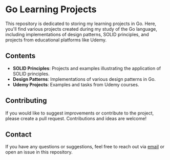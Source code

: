 # Go Learning Projects

This repository is dedicated to storing my learning projects in Go. Here, you'll find various projects created during my study of the Go language, including implementations of design patterns, SOLID principles, and projects from educational platforms like Udemy.

## Contents

- **SOLID Principles**: Projects and examples illustrating the application of SOLID principles.
- **Design Patterns**: Implementations of various design patterns in Go.
- **Udemy Projects**: Examples and tasks from Udemy courses.

## Contributing

If you would like to suggest improvements or contribute to the project, please create a pull request. Contributions and ideas are welcome!

## Contact

If you have any questions or suggestions, feel free to reach out via [email](mailto:your-email@example.com) or open an issue in this repository.
